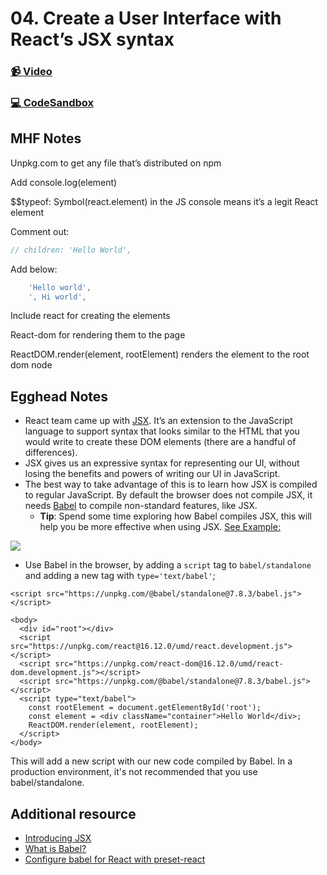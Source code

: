 # 04. Create a User Interface with React’s JSX syntax

### [📹 Video](https://egghead.io/lessons/react-v2-03-create-a-user-interface-with-react-s-jsx-syntax?pl=a-beginners-guide-to-react-v2-6c4d)

### [💻 CodeSandbox](https://codesandbox.io/s/github/kentcdodds/beginners-guide-to-react/tree/codesandbox/03-jsx?from-embed)

## MHF Notes

Unpkg.com to get any file that’s distributed on npm

Add console.log\(element\)

$$typeof: Symbol\(react.element\) in the JS console means it’s a legit React element

Comment out:

```javascript
// children: 'Hello World',
```

Add below:

```javascript
    'Hello world', 
    ', Hi world',
```

Include react for creating the elements

React-dom for rendering them to the page

ReactDOM.render\(element, rootElement\) renders the element to the root dom node

## Egghead Notes

* React team came up with [JSX](https://reactjs.org/docs/introducing-jsx.html). It’s an extension to the JavaScript language to support syntax that looks similar to the HTML that you would write to create these DOM elements \(there are a handful of differences\).
* JSX gives us an expressive syntax for representing our UI, without losing the benefits and powers of writing our UI in JavaScript.
* The best way to take advantage of this is to learn how JSX is compiled to regular JavaScript. By default the browser does not compile JSX, it needs [Babel](https://babeljs.io) to compile non-standard features, like JSX.
  * **Tip**: Spend some time exploring how Babel compiles JSX, this will help you be more effective when using JSX. [See Example:](https://babeljs.io/repl#?browsers=&build=&builtIns=false&spec=false&loose=false&code_lz=ATDGHsDsGcBdgKYBsEFsGXgXmAHgCYCWAbmEgIbTQBy56WARBJuYZAgE4MB8AEsknDAA6uA5J8uAPRFi3IA&debug=false&forceAllTransforms=false&shippedProposals=false&circleciRepo=&evaluate=false&fileSize=false&timeTravel=false&sourceType=module&lineWrap=false&presets=es2015%2Creact%2Cstage-2&prettier=true&targets=&version=7.8.7&externalPlugins=)

![](https://res.cloudinary.com/dg3gyk0gu/image/upload/v1591296083/transcript-images/react-create-a-user-interface-with-react-s-jsx-syntax-babel.jpg)

* Use Babel in the browser, by adding a `script` tag to `babel/standalone` and adding a new tag with `type='text/babel'`;

```markup
<script src="https://unpkg.com/@babel/standalone@7.8.3/babel.js"></script>
```

```markup
<body>
  <div id="root"></div>
  <script src="https://unpkg.com/react@16.12.0/umd/react.development.js"></script>
  <script src="https://unpkg.com/react-dom@16.12.0/umd/react-dom.development.js"></script>
  <script src="https://unpkg.com/@babel/standalone@7.8.3/babel.js"></script>
  <script type="text/babel">
    const rootElement = document.getElementById('root');
    const element = <div className="container">Hello World</div>;
    ReactDOM.render(element, rootElement);
  </script>
</body>
```

This will add a new script with our new code compiled by Babel. In a production environment, it's not recommended that you use babel/standalone.

## Additional resource

* [Introducing JSX](https://reactjs.org/docs/introducing-jsx.html)
* [What is Babel?](https://babeljs.io/docs/en/)
* [Configure babel for React with preset-react](https://egghead.io/lessons/react-configure-babel-for-react-with-preset-react)

